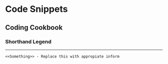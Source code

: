# Code Snippets
## Coding Cookbook

### Shorthand Legend
---
`
<<Something>> - Replace this with appropiate inform 
`
